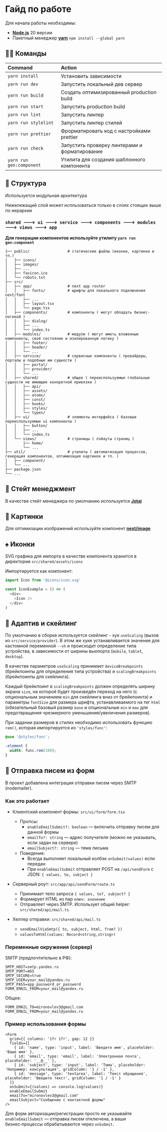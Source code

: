 # Гайд по работе

Для начала работы необходимы:

- **[Node.js](https://nodejs.org/en/download/prebuilt-installer)** 20 версии
- Пакетный менеджер **[yarn](https://classic.yarnpkg.com/lang/en/docs/install/)** `npm install --global yarn`

## 🐱‍💻 Команды

| Command                  | Action                                        |
| :----------------------- | :-------------------------------------------- |
| `yarn install`           | Установить зависимости                        |
| `yarn run dev`           | Запустить локальный дев сервер                |
| `yarn run build`         | Создать оптимизированный production build     |
| `yarn run start`         | Запустить production build                    |
| `yarn run lint`          | Запустить линтер                              |
| `yarn run stylelint`     | Запустить линтер стилей                       |
| `yarn run prettier`      | Фрорматировать код с настройками prettier     |
| `yarn run check`         | Запустить проверку линтерами и форматирование |
| `yarn run gen:component` | Утилита для создания шаблонного компонента    |


## 🚀 Структура

Используется модульная архитектура

Нижележащий слой может испльзоваться только в слоях стоящих выше по иерархии

### `shared 🡒 ui 🡒 service 🡒 components 🡒 modules 🡒 views 🡒 app`

**Для генерации компонентов используйте утилиту `yarn run gen:component`**

```text
├── public/                 # статические файлы (иконки, картинки и тп.)
│   ├── icons/
│   ├── images/
│   ├── ...
│   ├── favicon.ico
│   └── robots.txt
├── src/
│   ├── app/                # next app router
│   │   ├── fonts/          # шрифты для локального подключения next/font
│   │   ├── ...
│   │   ├── layout.tsx
│   │   └── page.tsx
│   ├── components/         # компоненты ( могут обладать бизнес-логикой )
│   │   ├── dialog/
│   │   ├── ...
│   │   └── index.ts
│   ├── modules/            # модули ( могут иметь вложенные компоненты, своё состояние и изолированную логику )
│   │   ├── footer/
│   │   ├── header/
│   │   └── ...
│   ├── service/            # сервисные компоненты ( провайдеры, порталы и подобные им сущности )
│   │   ├── portal/
│   │   ├── provider/
│   │   └── ...
│   ├── shared/             # общее ( переиспользуемые глобальные сущности не имеющие конкретной привязки )
│   │   ├── api/
│   │   ├── assets/
│   │   ├── atoms/
│   │   ├── const/
│   │   ├── hooks/
│   │   ├── styles/
│   │   └── types/
│   ├── ui/                 # элементы интерфейса ( базовые переиспользуемые ui компоненты )
│   │   ├── button/
│   │   ├── ...
│   │   └── index.ts
│   └── views/              # страницы ( лэйауты страниц )
│       ├── home/
│       └── ...
├── util/                   # утилиты ( автоматизация процессов, генерация компонентов, оптимизация картинок и тп. )
│   ├── component/
│   └── ...
├── package.json
└── ...
```

## 🔄 Стейт менеджмент

В качестве стейт менеджера по умолчанию используется **[Jotai](https://jotai.org/)**

## 🎴 Картинки

Для оптимизации изображений используйте компонент **[next/image](https://nextjs.org/docs/app/building-your-application/optimizing/images)**

## ♠️ Иконки

SVG графика для импорта в качестве компонента хранится в директории `src/shared/assets/icons`

Импортируется как компонент:

```typescript jsx
import Icon from '@icons/icon.svg'

const IconExample = () => (
  <div>
    <Icon />
  </div>
)
```

## 📏 Адаптив и скейлинг

По умолчанию в сборке используется скейлинг - хук `useScaling` (вызов из `src/service/provider`). В этом же хуке устанавливается значение для кастомной переменной `--vh` и происходит определение типа устройства, в зависимости от ширины вьюпорта (`mobile`, `tablet`, `desktop`).

В качестве параметров `useScaling` принимает `deviceBreakpoints` (брейкпоинты для определения типа устройства) и `scalingBreakpoints` (брейкпоинты для скейлинга).

Каждый брейкпоинт в `scalingBreakpoints` должен определять ширину экрана `size`, на которой будет произведён переход на него (с опциональным значением `min` для скейлинга вниз от брейкпоинта) и параметры `fontSize` для размера шрифта, устанавливаемого на тег `html` (обязательный базовый размер `base` и опциональные `min` и `max` для предотвращения чрезмерного уменьшения/увеличения размеров).

При задании размеров в стилях необходимо использовать функцию `rem()`, которая импортируется из `'styles/func'`:

```scss
@use '@styles/func';

.element {
  width: func.rem(100);
}
```

## 📮 Отправка писем из форм

В проект добавлена интеграция отправки писем через SMTP (nodemailer).

### Как это работает

- Клиентский компонент формы: `src/ui/form/form.tsx`
  - Пропсы:
    - `enableEmailSubmit?: boolean` — включить отправку писем для данной формы
    - `emailTo?: string` — адрес получателя (можно не указывать, если задан на сервере)
    - `emailSubject?: string` — тема письма
  - Поведение:
    - Всегда выполняет локальный колбэк `onSubmit(values)` если передан
    - При `enableEmailSubmit` отправляет POST на `/api/sendForm` c JSON: `{ values, to, subject }`

- Серверный роут: `src/app/api/sendForm/route.ts`
  - Принимает тело запроса `{ values, to?, subject? }`
  - Формирует HTML из пар `ключ: значение`
  - Отправляет через SMTP. Использует общий helper: `src/shared/api/mail.ts`

- Хелпер отправки: `src/shared/api/mail.ts`
  - `sendEmailViaSmtp({ to, subject, html, from? })`
  - `valuesToHtml(values: Record<string,string>)`

### Переменные окружения (сервер)

SMTP (предпочтительно в РФ):

```
SMTP_HOST=smtp.yandex.ru
SMTP_PORT=465
SMTP_SECURE=true
SMTP_USER=your_mail@yandex.ru
SMTP_PASS=app_password_or_password
FORM_EMAIL_FROM=your_mail@yandex.ru
```

Общее:

```
FORM_EMAIL_TO=mironovlev3@gmail.com
FORM_EMAIL_FROM=your_mail@yandex.ru
```

### Пример использования формы

```tsx
<Form
  grid={{ columns: '1fr 1fr', gap: 12 }}
  fields={[
    { id: 'name', type: 'input', label: 'Введите имя', placeholder: 'Ваше имя' },
    { id: 'email', type: 'email', label: 'Электронная почта', placeholder: '__@__' },
    { id: 'subject', type: 'input', label: 'Тема', placeholder: 'Например: консультация', gridColumn: '1 / -1' },
    { id: 'message', type: 'textarea', label: 'Текст обращения', placeholder: 'Введите текст', gridColumn: '1 / -1' }
  ]}
  onSubmit={(values) => console.log(values)}
  enableEmailSubmit
  emailTo="mironovlev3@gmail.com"
  emailSubject="Сообщение с контактной формы"
/>
```

Для форм авторизации/регистрации просто не указывайте `enableEmailSubmit` — отправка писем отключена, а ваши бизнес‑процессы обрабатываются через `onSubmit`.
